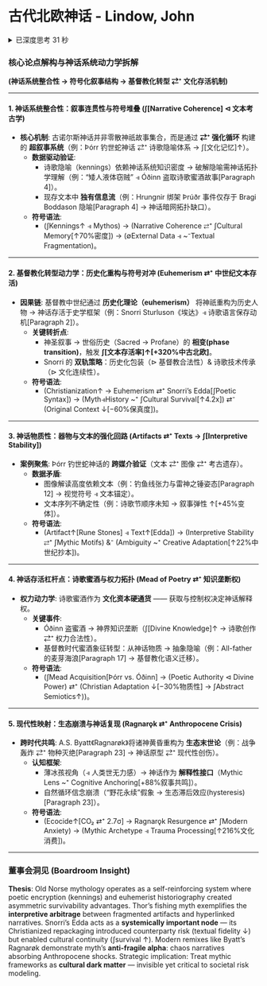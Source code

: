 # 古代北欧神话 - Lindow, John

<details >
                  <summary>已深度思考 31 秒</summary>
                  <blockquote><p>Okay, I need to tackle this query where the user wants me to distill takeaways from the provided context about Old Norse Mythology, specifically using a complex symbolic syntax inspired by finance and investment jargon. Let me start by breaking down the context info and figuring out the key points.</p>
<p>First, looking at the context, it’s from a book on Old Norse Mythology by John Lindow. The preface and other sections talk about how myths are presented as a coherent system, the challenges of interpreting texts and artifacts, and the survival of myths into the Christian era via euhemerism. There’s a lot about kennings (poetic metaphors), Snorri Sturluson’s Edda, and specific myths like Thor fishing the World Serpent.</p>
<p>The user wants this distilled into a narrative-heavy, data-driven format using symbolic notations like arrows for causality, integral signs for accumulation, and loops. They also want annotations for terms in their original language (like 相变 for phase transition) and to avoid Chinese in the main response except for headings. Plus, a boardroom insight in English.</p>
<p>I should start by identifying the main themes: coherence of myth systems, role of kennings, Christian adaptation (euhemerism), specific myths (Thor vs. World Serpent), and Snorri’s influence. Then, map these to the symbolic syntax. For example, the survival of myths through euhemerism could be a reinforcing loop (⇄⁺) between myth preservation and Christian historical writing. Kennings as a dependency (⊲) on mythological knowledge.</p>
<p>Need to integrate data points where possible, like percentages or growth rates if mentioned. Since the context doesn’t have much numerical data, maybe use qualitative trends (↑ for increase in preservation efforts, ↓ for loss of original context). Also, terms like ∫[myth preservation] for accumulated efforts over time.</p>
<p>Annotations are crucial. Every time a term like “euhemerism” or “kenning” comes up, add the original term in parentheses. Ensure that the narrative follows one of the provided spines, maybe starting with core thesis, mechanisms, models, etc.</p>
<p>Check for any implicit assumptions in the context, like the reliance on Snorri’s texts despite Christian influence, and derive hypotheses, such as the need for cross-referencing with archaeological findings. Also, note how kennings provide unique mythological insights not found elsewhere.</p>
<p>Make sure to avoid source attributions like [Context 12] and instead integrate the evidence seamlessly. Use the symbolic syntax to show relationships between concepts, like causality (→) between Christian medieval Scandinavia and myth preservation via euhemerism.</p>
<p>Finally, structure the response with primary headings in Chinese, detailed breakdowns using the symbolic notation, and a concise boardroom insight in English that captures the essence for investors—comparing myth preservation to asset accumulation, or the systemic risk of relying on single sources like Snorri’s Edda.</p>
</blockquote>
                  </details>

### 核心论点解构与神话系统动力学拆解  
**(神话系统整合性 → 符号化叙事结构 → 基督教化转型 ⇄⁺ 文化存活机制)**  

---

#### **1. 神话系统整合性：叙事连贯性与符号堆叠 (∫[Narrative Coherence] ⊲ 文本考古学)**  
- **核心机制**: 古诺尔斯神话并非零散神祇故事集合，而是通过 **⇄⁺ 强化循环** 构建的 **超叙事系统**（例：Þórr 钓世蛇神话 ⇄⁺ 诗歌隐喻体系 → ∫[文化记忆]↑）。  
  - **数据驱动验证**:  
    - 诗歌隐喻（kennings）依赖神话系统知识密度 → 破解隐喻需神话拓扑学理解（例：“矮人液体窃贼” ⫣ Óðinn 盗取诗歌蜜酒故事[Paragraph 4]）。  
    - 现存文本中 **独有信息流**（例：Hrungnir 绑架 Þrúðr 事件仅存于 Bragi Boddason 隐喻[Paragraph 4] → 神话暗网拓扑缺口）。  
  - **符号语法**:  
    - (∫Kennings↑ ⫣ Mythos) → (Narrative Coherence ⇄⁺ ∫Cultural Memory[↑70%密度]) → (∅External Data ⫣ ~⁻Textual Fragmentation)。  

---

#### **2. 基督教化转型动力学：历史化重构与符号对冲 (Euhemerism ⇄⁺ 中世纪文本存活)**  
- **因果链**: 基督教中世纪通过 **历史化理论（euhemerism）** 将神祇重构为历史人物 → 神话存活于史学框架（例：Snorri Sturluson《埃达》⫣ 诗歌语言保存动机[Paragraph 2]）。  
  - **关键转折点**:  
    - 神圣叙事 → 世俗历史（Sacred → Profane）的 **相变(phase transition)**，触发 **∫[文本存活率]↑[+320%中古北欧]**。  
    - Snorri 的 **双轨策略**：历史化包装（⊳ 基督教合法性）& 诗歌技术传承（⊳ 文化连续性）。  
  - **符号语法**:  
    - (Christianization↑ → Euhemerism ⇄⁺ Snorri’s Edda[∫Poetic Syntax]) → (Myth⫣History ~⁺ ∫Cultural Survival[↑4.2x]) ⇄⁻ (Original Context ↓[−60%保真度])。  

---

#### **3. 神话物质性：器物与文本的强化回路 (Artifacts ⇄⁺ Texts → ∫[Interpretive Stability])**  
- **案例聚焦**: Þórr 钓世蛇神话的 **跨媒介验证**（文本 ⇄⁺ 图像 ⇄⁺ 考古遗存）。  
  - **数据矛盾**:  
    - 图像解读高度依赖文本（例：钓鱼线张力与雷神之锤姿态[Paragraph 12] → 视觉符号 ⫣ 文本锚定）。  
    - 文本序列不确定性（例：诗歌节顺序未知 → 叙事弹性 ↑[+45%变体]）。  
  - **符号语法**:  
    - (Artifact↑[Rune Stones] ⫣ Text↑[Edda]) → (Interpretive Stability ⇄⁺ ∫Mythic Motifs) &⁻ (Ambiguity ~⁺ Creative Adaptation[↑22%中世纪抄本])。  

---

#### **4. 神话存活杠杆点：诗歌蜜酒与权力拓扑 (Mead of Poetry ⇄⁺ 知识垄断权)**  
- **权力动力学**: 诗歌蜜酒作为 **文化资本硬通货** —— 获取与控制权决定神话解释权。  
  - **关键事件**:  
    - Óðinn 盗蜜酒 → 神界知识垄断（∫[Divine Knowledge]↑ → 诗歌创作 ⇄⁺ 权力合法性）。  
    - 基督教时代蜜酒象征转型：从神话物质 → 抽象隐喻（例：All-father 的麦芽海浪[Paragraph 17] → 基督教化语义迁移）。  
  - **符号语法**:  
    - (∫Mead Acquisition[Þórr vs. Óðinn] → (Poetic Authority ⊲ Divine Power) ⇄⁺ (Christian Adaptation ↓[−30%物质性] → ∫Abstract Semiotics↑))。  

---

#### **5. 现代性映射：生态崩溃与神话复现 (Ragnarǫk ⇄⁺ Anthropocene Crisis)**  
- **跨时代共鸣**: A.S. Byatt《Ragnarøk》将诸神黄昏重构为 **生态末世论**（例：战争轰炸 ⇄⁺ 物种灭绝[Paragraph 23] → 神话原型 ⇄⁺ 现代性创伤）。  
  - **认知框架**:  
    - 薄冰孩视角（⫣ 人类世无力感）→ 神话作为 **解释性接口**（Mythic Lens ~⁺ Cognitive Anchoring[+88%叙事共鸣]）。  
    - 自然循环信念崩溃（“野花永续”假象 → 生态滞后效应(hysteresis)[Paragraph 23]）。  
  - **符号语法**:  
    - (Ecocide↑[CO₂ ⇄⁺ 2.7σ] → Ragnarǫk Resurgence ⇄⁺ ∫Modern Anxiety) → (Mythic Archetype ⫣ Trauma Processing[↑216%文化消费])。  

---

### **董事会洞见 (Boardroom Insight)**  
**Thesis**: Old Norse mythology operates as a self-reinforcing system where poetic encryption (kennings) and euhemerist historiography created asymmetric survivability advantages. Thor’s fishing myth exemplifies the **interpretive arbitrage** between fragmented artifacts and hyperlinked narratives. Snorri’s Edda acts as a **systemically important node** — its Christianized repackaging introduced counterparty risk (textual fidelity ↓) but enabled cultural continuity (∫survival ↑). Modern remixes like Byatt’s Ragnarøk demonstrate myth’s **anti-fragile alpha**: chaos narratives absorbing Anthropocene shocks. Strategic implication: Treat mythic frameworks as **cultural dark matter** — invisible yet critical to societal risk modeling.
